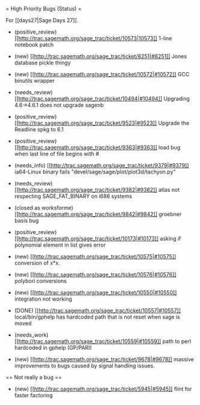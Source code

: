 = High Priority Bugs (Status) =

For [[days27|Sage Days 27]].

 * (positive_review) [[http://trac.sagemath.org/sage_trac/ticket/10573|10573]] 1-line notebook patch

 * (new) [[http://trac.sagemath.org/sage_trac/ticket/8251|#8251]] Jones database pickle thingy

 * (new) [[http://trac.sagemath.org/sage_trac/ticket/10572|#10572]] GCC binutils wrapper

 * (needs_review) [[http://trac.sagemath.org/sage_trac/ticket/10494|#10494]] Upgrading 4.6->4.6.1 does not upgrade sagenb

 * (positive_review) [[http://trac.sagemath.org/sage_trac/ticket/9523|#9523]] Upgrade the Readline spkg to 6.1

 * (positive_review) [[http://trac.sagemath.org/sage_trac/ticket/9363|#9363]] load bug when last line of file begins with #

 * (needs_info) [[http://trac.sagemath.org/sage_trac/ticket/9379|#9379]] ia64-Linux binary fails "devel/sage/sage/plot/plot3d/tachyon.py"

 * (needs_review) [[http://trac.sagemath.org/sage_trac/ticket/9382|#9382]] atlas not respecting SAGE_FAT_BINARY on i686 systems

 * (closed as worksforme) [[http://trac.sagemath.org/sage_trac/ticket/9842|#9842]] groebner basis bug

 * (positive_review) [[http://trac.sagemath.org/sage_trac/ticket/10173|#10173]] asking if polynomial element in list gives error

 * (new) [[http://trac.sagemath.org/sage_trac/ticket/10575|#10575]] conversion of x*x.

 * (new) [[http://trac.sagemath.org/sage_trac/ticket/10576|#10576]] polybori conversions

 * (new) [[http://trac.sagemath.org/sage_trac/ticket/10550|#10550]] integration not working

 * (DONE) [[http://trac.sagemath.org/sage_trac/ticket/10557|#10557]] local/bin/gphelp has hardcoded path that is not reset when sage is moved

 * (needs_work) [[http://trac.sagemath.org/sage_trac/ticket/10559|#10559]] path to perl hardcoded in gphelp (GP/PARI)

 * (new) [[http://trac.sagemath.org/sage_trac/ticket/9678|#9678]] massive improvements to bugs caused by signal handling issues.

== Not really a bug ==


 * (new) [[http://trac.sagemath.org/sage_trac/ticket/5945|#5945]] flint for faster factoring
